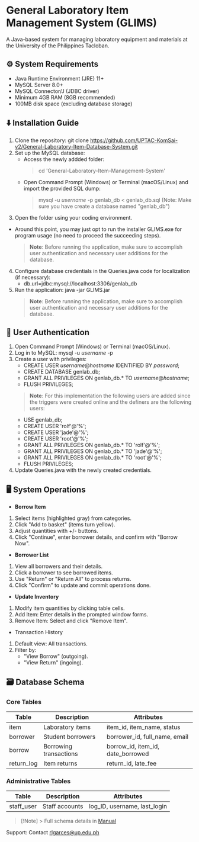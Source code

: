 # **General Laboratory Item Management System (GLIMS)**
A Java-based system for managing laboratory equipment and materials at the University of the Philippines Tacloban.
## ⚙️ **System Requirements**
- Java Runtime Environment (JRE) 11+
- MySQL Server 8.0+
- MySQL Connector/J (JDBC driver)
- Minimum 4GB RAM (8GB recommended)
- 100MB disk space (excluding database storage)
## ⬇️ **Installation Guide**
1. Clone the repository:
   git clone https://github.com/UPTAC-KomSai-v2/General-Laboratory-Item-Database-System.git
2. Set up the MySQL database:
   - Access the newly addded folder:
      > cd 'General-Laboratory-Item-Management-System'
   - Open Command Prompt (Windows) or Terminal (macOS/Linux) and import the provided SQL dump:
      > mysql -u _username_ -p genlab_db < genlab_db.sql (Note: Make sure you have create a database named "genlab_db")
3. Open the folder using your coding environment.
- Around this point, you may just opt to run the installer GLIMS.exe for program usage (no need to proceed the succeeding steps).
   > **Note**: Before running the application, make sure to accomplish user authentication and necessary user additions for the database.
4. Configure database credentials in the Queries.java code for localization (if necessary):
   - db.url=jdbc:mysql://localhost:3306/genlab_db
6. Run the application:
   java -jar GLIMS.jar
   > **Note**: Before running the application, make sure to accomplish user authentication and necessary user additions for the database.
## 🔐 **User Authentication**
1. Open Command Prompt (Windows) or Terminal (macOS/Linux).
2. Log in to MySQL:
   mysql -u _username_ -p
3. Create a user with privileges:
   - CREATE USER _username_@_hostname_ IDENTIFIED BY _password_;
   - CREATE DATABASE genlab_db;
   - GRANT ALL PRIVILEGES ON genlab_db.* TO _username_@_hostname_;
   - FLUSH PRIVILEGES;
   > **Note**: For this implementation the following users are added since the triggers were created online and the definers are the following users:
      - USE genlab_db;
      - CREATE USER 'rolf'@'%';
      - CREATE USER 'jade'@'%';
      - CREATE USER 'root'@'%';
      - GRANT ALL PRIVILEGES ON genlab_db.* TO 'rolf'@'%';
      - GRANT ALL PRIVILEGES ON genlab_db.* TO 'jade'@'%';
      - GRANT ALL PRIVILEGES ON genlab_db.* TO 'root'@'%';
      - FLUSH PRIVILEGES;
4. Update Queries.java with the newly created credentials.
## 🖥️ **System Operations**
- **Borrow Item**
1. Select items (highlighted gray) from categories.
2. Click "Add to basket" (items turn yellow).
3. Adjust quantities with +/- buttons.
4. Click "Continue", enter borrower details, and confirm with "Borrow Now".
- **Borrower List**
1. View all borrowers and their details.
2. Click a borrower to see borrowed items.
3. Use "Return" or "Return All" to process returns.
4. Click "Confirm" to update and commit operations done.
- **Update Inventory**
1. Modify item quantities by clicking table cells.
2. Add Item: Enter details in the prompted window forms.
3. Remove Item: Select and click "Remove Item".
- Transaction History
1. Default view: All transactions.
2. Filter by:
   - "View Borrow" (outgoing).
   - "View Return" (ingoing).
## 🗃️ **Database Schema**
### Core Tables
|  **Table** |     **Description**	  |          **Attributes**           |
| ---------- | ---------------------- | --------------------------------- |
| item	    | Laboratory items	     | item_id, item_name, status        |
| borrower	 | Student borrowers	     | borrower_id, full_name, email     |
| borrow	    | Borrowing transactions | borrow_id, item_id, date_borrowed |
| return_log |	Item returns	        | return_id, late_fee               |
### Administrative Tables
|  **Table** |     **Description**	  |          **Attributes**           |
| ---------- | ---------------------- | --------------------------------- |
| staff_user | Staff accounts	        | log_ID, username, last_login      |
> [!Note] > Full schema details in [Manual](https://docs.google.com/document/d/1EVQ7p3KOsQOIELyjSVW_Fpy6ftP8OWDzCSxuCZ_2DTs/edit?usp=sharing)

Support: Contact rlgarces@up.edu.ph
